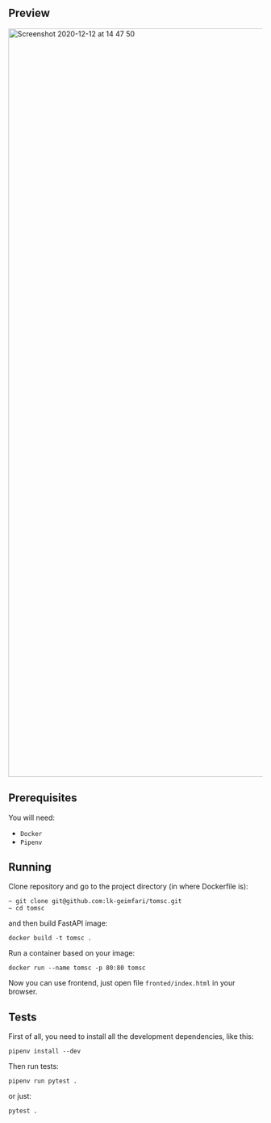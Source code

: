 ## Preview

<img width="1481" alt="Screenshot 2020-12-12 at 14 47 50" src="https://user-images.githubusercontent.com/15812620/101983035-15de2c00-3c89-11eb-95a4-86e253df1948.png">


## Prerequisites

You will need:

- `Docker`
- `Pipenv`

## Running

Clone repository and go to the project directory (in where Dockerfile is):
```
~ git clone git@github.com:lk-geimfari/tomsc.git
~ cd tomsc
```

and then build FastAPI image:

```
docker build -t tomsc .
```

Run a container based on your image:

```
docker run --name tomsc -p 80:80 tomsc
```

Now you can use frontend, just open file `fronted/index.html` in your browser.


## Tests

First of all, you need to install all the development dependencies, like this:

```
pipenv install --dev
```

Then run tests:

```
pipenv run pytest .
```

or just:

```
pytest .
```
